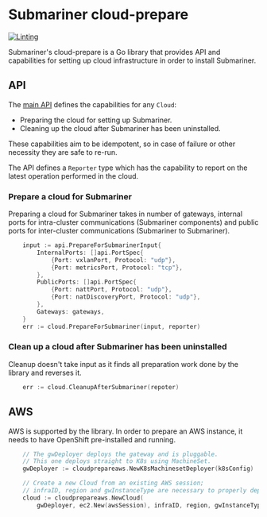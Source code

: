 # Submariner cloud-prepare

<!-- markdownlint-disable line-length -->
[![Linting](https://github.com/submariner-io/cloud-prepare/workflows/Linting/badge.svg)](https://github.com/submariner-io/cloud-prepare/actions?query=workflow%3ALinting)
<!-- markdownlint-enable line-length -->

Submariner's cloud-prepare is a Go library that provides API and capabilities for setting up cloud infrastructure in order to install
Submariner.

## API

The [main API](https://github.com/submariner-io/cloud-prepare/blob/devel/pkg/api/api.go) defines the capabilities for any `Cloud`:

* Preparing the cloud for setting up Submariner.
* Cleaning up the cloud after Submariner has been uninstalled.

These capabilities aim to be idempotent, so in case of failure or other necessity they are safe to re-run.

The API defines a `Reporter` type which has the capability to report on the latest operation performed in the cloud.

### Prepare a cloud for Submariner

Preparing a cloud for Submariner takes in number of gateways, internal ports for intra-cluster communications (Submariner components)
and public ports for inter-cluster communications (Submariner to Submariner).

```go
	input := api.PrepareForSubmarinerInput{
		InternalPorts: []api.PortSpec{
			{Port: vxlanPort, Protocol: "udp"},
			{Port: metricsPort, Protocol: "tcp"},
		},
		PublicPorts: []api.PortSpec{
			{Port: nattPort, Protocol: "udp"},
			{Port: natDiscoveryPort, Protocol: "udp"},
		},
		Gateways: gateways,
	}
	err := cloud.PrepareForSubmariner(input, reporter)

```

### Clean up a cloud after Submariner has been uninstalled

Cleanup doesn't take input as it finds all preparation work done by the library and reverses it.

```go
	err := cloud.CleanupAfterSubmariner(repoter)
```

## AWS

AWS is supported by the library. In order to prepare an AWS instance, it needs to have OpenShift pre-installed and running.

```go
	// The gwDeployer deploys the gateway and is pluggable.
	// This one deploys straight to K8s using MachineSet.
	gwDeployer := cloudprepareaws.NewK8sMachinesetDeployer(k8sConfig)

	// Create a new Cloud from an existing AWS session;
	// infraID, region and gwInstanceType are necessary to properly deploy on AWS.
	cloud := cloudprepareaws.NewCloud(
		gwDeployer, ec2.New(awsSession), infraID, region, gwInstanceType)
```

